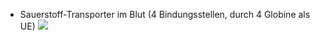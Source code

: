 - Sauerstoff-Transporter im Blut (4 Bindungsstellen, durch 4 Globine als UE)
![](Pasted%20image%2020240426104315.png)
